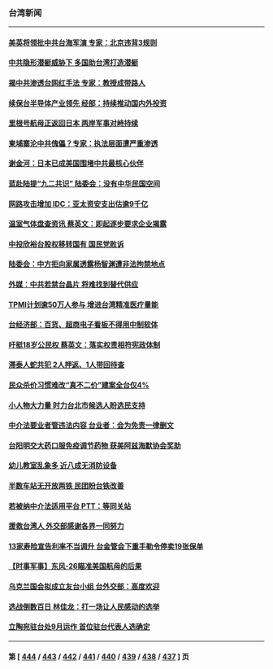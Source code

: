 ### 台湾新闻
---
#### [美英将领批中共台海军演 专家：北京违背3规则](../../pages/ncid1349361/n13800444.md) 
#### [中共隐形潜艇威胁下 多国助台湾打造潜艇](../../pages/ncid1349361/n13805460.md) 
#### [揭中共渗透台网红手法 专家：教授成带路人](../../pages/ncid1349361/n13805355.md) 
#### [续保台半导体产业领先 经部：持续推动国内外投资](../../pages/ncid1349361/n13805307.md) 
#### [里根号航母正返回日本 两岸军事对峙持续](../../pages/ncid1349361/n13805423.md) 
#### [柬埔寨沦中共傀儡？专家：执法层面遭严重渗透](../../pages/ncid1349361/n13805394.md) 
#### [谢金河：日本已成美国围堵中共最核心伙伴](../../pages/ncid1349361/n13805139.md) 
#### [蓝赴陆提“九二共识” 陆委会：没有中华民国空间](../../pages/ncid1349361/n13805353.md) 
#### [网路攻击增加 IDC：亚太资安支出估逾9千亿](../../pages/ncid1349361/n13805391.md) 
#### [温室气体盘查资讯 蔡英文：即起逐步要求企业揭露](../../pages/ncid1349361/n13805396.md) 
#### [中投欣裕台股权移转国有 国民党败诉](../../pages/ncid1349361/n13805392.md) 
#### [陆委会：中方拒向家属透露杨智渊遭非法拘禁地点](../../pages/ncid1349361/n13805329.md) 
#### [外媒：中共若禁台晶片 将难找到替代供应](../../pages/ncid1349361/n13805390.md) 
#### [TPMI计划逾50万人参与 增进台湾精准医疗量能](../../pages/ncid1349361/n13805340.md) 
#### [台经济部：百货、超商电子看板不得用中制软体](../../pages/ncid1349361/n13805342.md) 
#### [吁挺18岁公民权 蔡英文：落实权责相符宪政体制](../../pages/ncid1349361/n13805361.md) 
#### [滞泰人蛇共犯 2人押返、1人带回待查](../../pages/ncid1349361/n13805376.md) 
#### [民众杀价习惯难改“真不二价”建案全台仅4%](../../pages/ncid1349361/n13805375.md) 
#### [小人物大力量 时力台北市候选人盼选民支持](../../pages/ncid1349361/n13805274.md) 
#### [中介法要业者管违法内容 台业者：会为免责一律删文](../../pages/ncid1349361/n13805343.md) 
#### [台阳明交大药口服免疫调节药物 获美阿兹海默协会奖助](../../pages/ncid1349361/n13805272.md) 
#### [幼儿教室乱象多 近八成无消防设备](../../pages/ncid1349361/n13805350.md) 
#### [半数车站无开放两铁 民团盼台铁改善](../../pages/ncid1349361/n13805346.md) 
#### [若被纳中介法适用平台 PTT：等同关站](../../pages/ncid1349361/n13805344.md) 
#### [援救台湾人 外交部感谢各界一同努力](../../pages/ncid1349361/n13805330.md) 
#### [13家寿险宣告利率不当调升 台金管会下重手勒令停卖19张保单](../../pages/ncid1349361/n13805267.md) 
#### [【时事军事】东风-26瞄准美国航母的后果](../../pages/ncid1349361/n13804655.md) 
#### [乌克兰国会拟成立友台小组 台外交部：高度欢迎](../../pages/ncid1349361/n13805268.md) 
#### [选战倒数百日 林佳龙：打一场让人民感动的选举](../../pages/ncid1349361/n13805275.md) 
#### [立陶宛驻台处9月运作 首位驻台代表人选确定](../../pages/ncid1349361/n13805315.md) 

---
#### 第 [ [444](./444.md) / [443](./443.md) / [442](./442.md) / [441](./441.md) / [440](./440.md) / [439](./439.md) / [438](./438.md) / [437](./437.md) ] 页
